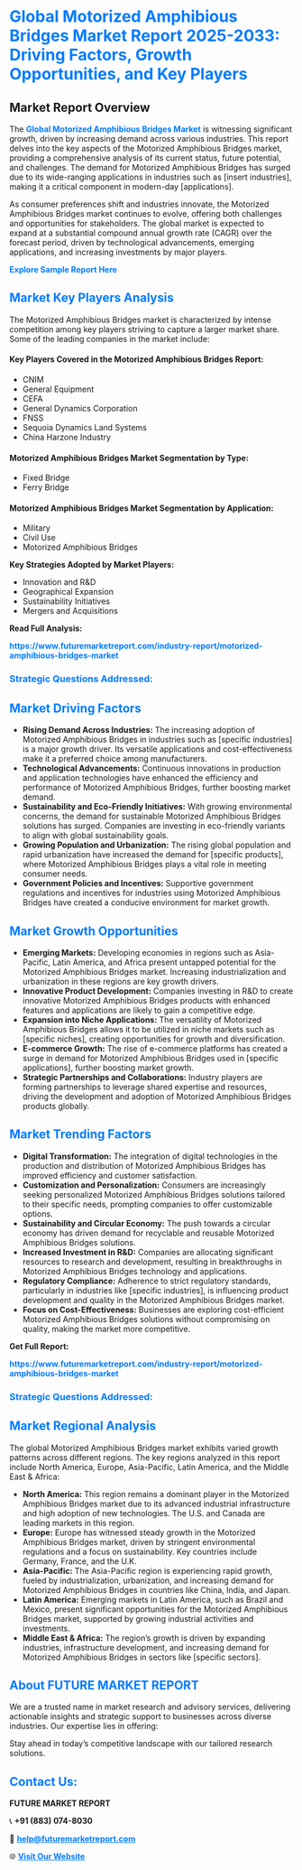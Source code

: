 <h1 style="color: #007BFF;">Global Motorized Amphibious Bridges Market Report 2025-2033: Driving Factors, Growth Opportunities, and Key Players</h1>

<section id="overview">
<h2>Market Report Overview</h2>
<p>The <a href="https://www.futuremarketreport.com/industry-report/motorized-amphibious-bridges-market" style="color: #007BFF; text-decoration: none;"><strong>Global Motorized Amphibious Bridges Market</strong></a> is witnessing significant growth, driven by increasing demand across various industries. This report delves into the key aspects of the Motorized Amphibious Bridges market, providing a comprehensive analysis of its current status, future potential, and challenges. The demand for Motorized Amphibious Bridges has surged due to its wide-ranging applications in industries such as [insert industries], making it a critical component in modern-day [applications].</p>
<p>As consumer preferences shift and industries innovate, the Motorized Amphibious Bridges market continues to evolve, offering both challenges and opportunities for stakeholders. The global market is expected to expand at a substantial compound annual growth rate (CAGR) over the forecast period, driven by technological advancements, emerging applications, and increasing investments by major players.</p>
</section>

<section id="overview">
<p><a href="https://www.futuremarketreport.com/request-sample/reportId=124579" style="color: #007BFF; text-decoration: none;"><strong>Explore Sample Report Here</strong></a></p>
</section>

<section id="key-players">
<h2 style="color: #007BFF;">Market Key Players Analysis</h2>
<p>The Motorized Amphibious Bridges market is characterized by intense competition among key players striving to capture a larger market share. Some of the leading companies in the market include:</p>
<h4>Key Players Covered in the Motorized Amphibious Bridges Report:</h4>
<ul><li>CNIM</li><li>General Equipment</li><li>CEFA</li><li>General Dynamics Corporation</li><li>FNSS</li><li>Sequoia Dynamics Land Systems</li><li>China Harzone Industry</li></ul>
<h4>Motorized Amphibious Bridges Market Segmentation by Type:</h4>
<ul><li>Fixed Bridge</li><li>Ferry Bridge</li></ul>

<h4>Motorized Amphibious Bridges Market Segmentation by Application:</h4>
<ul><li>Military</li><li>Civil Use</li><li>Motorized Amphibious Bridges</li></ul>
<p><strong>Key Strategies Adopted by Market Players:</strong></p>
<ul>
<li>Innovation and R&D</li>
<li>Geographical Expansion</li>
<li>Sustainability Initiatives</li>
<li>Mergers and Acquisitions</li>
</ul>
</section>

<section>
<p><strong>Read Full Analysis: </strong></p><a href="https://www.futuremarketreport.com/industry-report/motorized-amphibious-bridges-market" style="color: #007BFF; text-decoration: none;"><strong>https://www.futuremarketreport.com/industry-report/motorized-amphibious-bridges-market</strong></a>
<h3 style="color: #007BFF;">Strategic Questions Addressed:</h3>
</section>

<section id="driving-factors">
<h2 style="color: #007BFF;">Market Driving Factors</h2>
<ul>
<li><strong>Rising Demand Across Industries:</strong> The increasing adoption of Motorized Amphibious Bridges in industries such as [specific industries] is a major growth driver. Its versatile applications and cost-effectiveness make it a preferred choice among manufacturers.</li>
<li><strong>Technological Advancements:</strong> Continuous innovations in production and application technologies have enhanced the efficiency and performance of Motorized Amphibious Bridges, further boosting market demand.</li>
<li><strong>Sustainability and Eco-Friendly Initiatives:</strong> With growing environmental concerns, the demand for sustainable Motorized Amphibious Bridges solutions has surged. Companies are investing in eco-friendly variants to align with global sustainability goals.</li>
<li><strong>Growing Population and Urbanization:</strong> The rising global population and rapid urbanization have increased the demand for [specific products], where Motorized Amphibious Bridges plays a vital role in meeting consumer needs.</li>
<li><strong>Government Policies and Incentives:</strong> Supportive government regulations and incentives for industries using Motorized Amphibious Bridges have created a conducive environment for market growth.</li>
</ul>
</section>

<section id="growth-opportunities">
<h2 style="color: #007BFF;">Market Growth Opportunities</h2>
<ul>
<li><strong>Emerging Markets:</strong> Developing economies in regions such as Asia-Pacific, Latin America, and Africa present untapped potential for the Motorized Amphibious Bridges market. Increasing industrialization and urbanization in these regions are key growth drivers.</li>
<li><strong>Innovative Product Development:</strong> Companies investing in R&D to create innovative Motorized Amphibious Bridges products with enhanced features and applications are likely to gain a competitive edge.</li>
<li><strong>Expansion into Niche Applications:</strong> The versatility of Motorized Amphibious Bridges allows it to be utilized in niche markets such as [specific niches], creating opportunities for growth and diversification.</li>
<li><strong>E-commerce Growth:</strong> The rise of e-commerce platforms has created a surge in demand for Motorized Amphibious Bridges used in [specific applications], further boosting market growth.</li>
<li><strong>Strategic Partnerships and Collaborations:</strong> Industry players are forming partnerships to leverage shared expertise and resources, driving the development and adoption of Motorized Amphibious Bridges products globally.</li>
</ul>
</section>

<section id="trending-factors">
<h2 style="color: #007BFF;">Market Trending Factors</h2>
<ul>
<li><strong>Digital Transformation:</strong> The integration of digital technologies in the production and distribution of Motorized Amphibious Bridges has improved efficiency and customer satisfaction.</li>
<li><strong>Customization and Personalization:</strong> Consumers are increasingly seeking personalized Motorized Amphibious Bridges solutions tailored to their specific needs, prompting companies to offer customizable options.</li>
<li><strong>Sustainability and Circular Economy:</strong> The push towards a circular economy has driven demand for recyclable and reusable Motorized Amphibious Bridges solutions.</li>
<li><strong>Increased Investment in R&D:</strong> Companies are allocating significant resources to research and development, resulting in breakthroughs in Motorized Amphibious Bridges technology and applications.</li>
<li><strong>Regulatory Compliance:</strong> Adherence to strict regulatory standards, particularly in industries like [specific industries], is influencing product development and quality in the Motorized Amphibious Bridges market.</li>
<li><strong>Focus on Cost-Effectiveness:</strong> Businesses are exploring cost-efficient Motorized Amphibious Bridges solutions without compromising on quality, making the market more competitive.</li>
</ul>
</section>

<section>
<p><strong>Get Full Report: </strong></p><a href="https://www.futuremarketreport.com/industry-report/motorized-amphibious-bridges-market" style="color: #007BFF; text-decoration: none;"><strong>https://www.futuremarketreport.com/industry-report/motorized-amphibious-bridges-market</strong></a>
<h3 style="color: #007BFF;">Strategic Questions Addressed:</h3>
</section>


<section id="regional-analysis">
<h2 style="color: #007BFF;">Market Regional Analysis</h2>
<p>The global Motorized Amphibious Bridges market exhibits varied growth patterns across different regions. The key regions analyzed in this report include North America, Europe, Asia-Pacific, Latin America, and the Middle East & Africa:</p>
<ul>
<li><strong>North America:</strong> This region remains a dominant player in the Motorized Amphibious Bridges market due to its advanced industrial infrastructure and high adoption of new technologies. The U.S. and Canada are leading markets in this region.</li>
<li><strong>Europe:</strong> Europe has witnessed steady growth in the Motorized Amphibious Bridges market, driven by stringent environmental regulations and a focus on sustainability. Key countries include Germany, France, and the U.K.</li>
<li><strong>Asia-Pacific:</strong> The Asia-Pacific region is experiencing rapid growth, fueled by industrialization, urbanization, and increasing demand for Motorized Amphibious Bridges in countries like China, India, and Japan.</li>
<li><strong>Latin America:</strong> Emerging markets in Latin America, such as Brazil and Mexico, present significant opportunities for the Motorized Amphibious Bridges market, supported by growing industrial activities and investments.</li>
<li><strong>Middle East & Africa:</strong> The region’s growth is driven by expanding industries, infrastructure development, and increasing demand for Motorized Amphibious Bridges in sectors like [specific sectors].</li>
</ul>
</section>

<footer>
<h2 style="color: #007BFF;">About FUTURE MARKET REPORT</h2>
<p>We are a trusted name in market research and advisory services, delivering actionable insights and strategic support to businesses across diverse industries. Our expertise lies in offering:</p>

<p>Stay ahead in today’s competitive landscape with our tailored research solutions.</p>

<h2 style="color: #007BFF;">Contact Us:</h2>
<p><strong>FUTURE MARKET REPORT</strong></p>
<p>📞 <strong>+91 (883) 074-8030</strong></p>
<p>📧 <strong><a href="mailto:help@futuremarketreport.com" style="color: #007BFF;">help@futuremarketreport.com</a></strong></p>
<p>🌐 <strong><a href="https://www.futuremarketreport.com/" style="color: #007BFF;">Visit Our Website</a></strong></p>
</footer>
